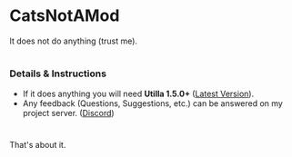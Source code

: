 # CatsNotAMod
It does not do anything (trust me).

#
### Details & Instructions
- If it does anything you will need **Utilla 1.5.0+** ([Latest Version](https://github.com/legoandmars/Utilla/releases/latest)).
- Any feedback (Questions, Suggestions, etc.) can be answered on my project server. ([Discord](https://discord.gg/gXNM5KYmFj))
#
That's about it.

